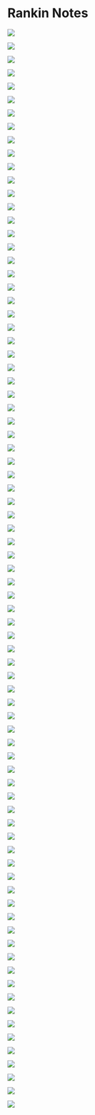 # Rankin Notes

![](./PXL_20241016_202443685.jpg)


![](./PXL_20241016_202443685.jpg)


![](./PXL_20241016_202544922.jpg)


![](./PXL_20241016_202613931.jpg)


![](./PXL_20241016_202632028.jpg)


![](./PXL_20241016_202725963.jpg)


![](./PXL_20241016_202848269.jpg)


![](./PXL_20241016_203010931.jpg)


![](./PXL_20241016_203031175.jpg)


![](./PXL_20241016_203056654.jpg)


![](./PXL_20241016_203104270.jpg)


![](./PXL_20241016_203129039.jpg)


![](./PXL_20241016_203130923.jpg)


![](./PXL_20241016_203135424.jpg)


![](./PXL_20241016_203318658.jpg)


![](./PXL_20241016_203324843.jpg)


![](./PXL_20241016_203517149.jpg)


![](./PXL_20241016_203624011.jpg)


![](./PXL_20241016_204019549.jpg)


![](./PXL_20241016_204044452.jpg)


![](./PXL_20241016_204109155.jpg)


![](./PXL_20241016_204210108.jpg)


![](./PXL_20241016_204217541.jpg)


![](./PXL_20241016_204327631.jpg)


![](./PXL_20241016_205151457.jpg)


![](./PXL_20241016_205155374.jpg)


![](./PXL_20241016_210151767.jpg)


![](./PXL_20241016_210431468.jpg)


![](./PXL_20241016_210455203.jpg)


![](./PXL_20241016_210523579.jpg)


![](./PXL_20241016_210543608.jpg)


![](./PXL_20241016_210637400.jpg)


![](./PXL_20241016_210641970.jpg)


![](./PXL_20241016_210704082.jpg)


![](./PXL_20241016_210737158.jpg)


![](./PXL_20241016_210800061.jpg)


![](./PXL_20241016_210838460.jpg)


![](./PXL_20241016_210906664.jpg)


![](./PXL_20241016_210922104.jpg)


![](./PXL_20241016_211036760.jpg)


![](./PXL_20241016_211146385.jpg)


![](./PXL_20241016_211216751.jpg)


![](./PXL_20241016_211322212.jpg)


![](./PXL_20241016_211338560.jpg)


![](./PXL_20241016_211624341.jpg)


![](./PXL_20241016_211731000.jpg)


![](./PXL_20241016_211819037.jpg)


![](./PXL_20241016_212033906.jpg)


![](./PXL_20241016_212037322.jpg)


![](./PXL_20241016_212044421.jpg)


![](./PXL_20241016_212344424.jpg)


![](./PXL_20241016_212442102.jpg)


![](./PXL_20241016_212531743.jpg)


![](./PXL_20241016_212609190.jpg)


![](./PXL_20241016_212620606.jpg)


![](./PXL_20241016_212707479.jpg)


![](./PXL_20241016_212936107.jpg)


![](./PXL_20241016_213154161.jpg)


![](./PXL_20241016_213238785.jpg)


![](./PXL_20241016_213248071.jpg)


![](./PXL_20241016_213325406.jpg)


![](./PXL_20241016_213329172.jpg)


![](./PXL_20241016_213332805.jpg)


![](./PXL_20241016_213406825.jpg)


![](./PXL_20241016_213642004.jpg)


![](./PXL_20241016_213648138.jpg)


![](./PXL_20241016_213653621.jpg)


![](./PXL_20241016_213710505.jpg)


![](./PXL_20241016_213715820.jpg)


![](./PXL_20241016_213725872.jpg)


![](./PXL_20241016_213730405.jpg)


![](./PXL_20241016_213737222.jpg)


![](./PXL_20241016_213740822.jpg)


![](./PXL_20241016_213756005.jpg)


![](./PXL_20241016_213821773.jpg)


![](./PXL_20241016_225343949.jpg)


![](./PXL_20241016_225351335.jpg)


![](./PXL_20241016_225355078.jpg)


![](./PXL_20241016_225405704.jpg)


![](./PXL_20241016_230417307.jpg)


![](./PXL_20241016_230419707.jpg)

